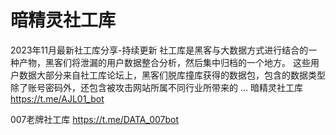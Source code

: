 # 暗精灵社工库
2023年11月最新社工库分享-持续更新
社工库是黑客与大数据方式进行结合的一种产物，黑客们将泄漏的用户数据整合分析，然后集中归档的一个地方。 这些用户数据大部分来自社工库论坛上，黑客们脱库撞库获得的数据包，包含的数据类型除了账号密码外，还包含被攻击网站所属不同行业所带来的 …
暗精灵社工库 https://t.me/AJL01_bot

007老牌社工库 https://t.me/DATA_007bot

